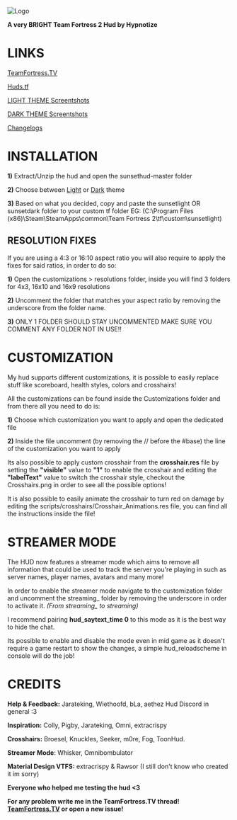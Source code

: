 ![Logo](https://i.imgur.com/B6g5fCV.png)

**A very BRIGHT Team Fortress 2 Hud by Hypnotize**

<a>LINKS</a>
====

[TeamFortress.TV](https://www.teamfortress.tv/53596/sunset-hud)

[Huds.tf](https://huds.tf/forum/showthread.php?tid=1754)

[LIGHT THEME Screentshots](https://imgur.com/a/4BZs0ih)

[DARK THEME Screentshots](https://imgur.com/a/Z8KJa9B)

[Changelogs](https://github.com/Hypnootize/Sunset-Hud/commits/master)


<a>INSTALLATION</a>
====

**1)** Extract/Unzip the hud and open the sunsethud-master folder

**2)** Choose between [Light](https://imgur.com/a/4BZs0ih) or [Dark](https://imgur.com/a/Z8KJa9B) theme

**3)** Based on what you decided, copy and paste the sunsetlight OR sunsetdark folder to your custom tf folder EG: (C:\Program Files (x86)\Steam\SteamApps\common\Team Fortress 2\tf\custom\sunsetlight)

## RESOLUTION FIXES

If you are using a 4:3 or 16:10 aspect ratio you will also require to apply the fixes for said ratios, in order to do so:

**1)** Open the customizations > resolutions folder, inside you will find 3 folders for 4x3, 16x10 and 16x9 resolutions

**2)** Uncomment the folder that matches your aspect ratio by removing the underscore from the folder name.

**3)** ONLY 1 FOLDER SHOULD STAY UNCOMMENTED MAKE SURE YOU COMMENT ANY FOLDER NOT IN USE!!

<a>CUSTOMIZATION</a>
====

My hud supports different customizations, it is possible to easily replace stuff like scoreboard, health styles, colors and crosshairs!

All the customizations can be found inside the Customizations folder and from there all you need to do is:

**1)** Choose which customization you want to apply and open the dedicated file

**2)** Inside the file uncomment (by removing the // before the #base) the line of the customization you want to apply

Its also possible to apply custom crosshair from the **crosshair.res** file by setting the **"visible"** value to **"1"** to enable the crosshair and editing the **"labelText"** value to switch the crosshair style, checkout the Crosshairs.png in order to see all the possible options!

It is also possible to easily animate the crosshair to turn red on damage by editing the scripts/crosshairs/Crosshair_Animations.res file, you can find all the instructions inside the file!

<a>STREAMER MODE</a>
====

The HUD now features a streamer mode which aims to remove all information that could be used to track the server you're playing in such as server names, player names, avatars and many more!

In order to enable the streamer mode navigate to the customization folder and uncomment the streaming_ folder by removing the underscore in order to activate it. *(From streaming_ to streaming)*

I recommend pairing **hud_saytext_time 0** to this mode as it is the best way to hide the chat.

Its possible to enable and disable the mode even in mid game as it doesn't require a game restart to show the changes, a simple hud_reloadscheme in console will do the job!


<a>CREDITS</a>
====
**Help & Feedback:** Jarateking, Wiethoofd, bLa, aethez Hud Discord in general :3

**Inspiration:** Colly, Pigby, Jarateking, Omni, extracrispy

**Crosshairs:** Broesel, Knuckles, Seeker, m0re, Fog, ToonHud.

**Streamer Mode**: Whisker, Omnibombulator

**Material Design VTFS:** extracrispy & Rawsor (I still don't know who created it im sorry)

**Everyone who helped me testing the hud <3**


**For any problem write me in the TeamFortress.TV thread! [TeamFortress.TV](https://www.teamfortress.tv/53596/sunset-hud) or open a new issue!**
